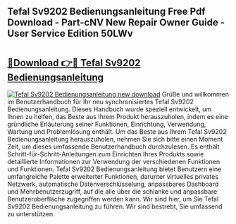## Tefal Sv9202 Bedienungsanleitung Free Pdf Download - Part-cNV New Repair Owner Guide - User Service Edition 50LWv

# <h2><a href="http://df3yvx.blite.top/?on=Tefal+Sv9202+Bedienungsanleitung">🔗Download 👉🔴 Tefal Sv9202 Bedienungsanleitung</a></h2>

[![Tefal Sv9202 Bedienungsanleitung new download](https://i.imgur.com/lujVjoI.png)](http://df3yvx.blite.top/?on=Tefal+Sv9202+Bedienungsanleitung)
Grüße und willkommen im Benutzerhandbuch für Ihr neu synchronisiertes Tefal Sv9202 Bedienungsanleitung. Dieses Handbuch wurde speziell entwickelt, um Ihnen zu helfen, das Beste aus Ihrem Produkt herauszuholen, indem es eine gründliche Erläuterung seiner Funktionen, Einrichtung, Verwendung, Wartung und Problemlösung enthält. Um das Beste aus Ihrem Tefal Sv9202 Bedienungsanleitung herauszuholen, nehmen Sie sich bitte einen Moment Zeit, um dieses umfassende Benutzerhandbuch durchzulesen. Es enthält Schritt-für-Schritt-Anleitungen zum Einrichten Ihres Produkts sowie detaillierte Informationen zur Verwendung der verschiedenen Funktionen und Funktionen. Tefal Sv9202 Bedienungsanleitung bietet Benutzern eine umfangreiche Palette erweiterter Funktionen, darunter virtuelles privates Netzwerk, automatische Datenverschlüsselung, anpassbares Dashboard und Mehrbenutzerzugriff, auf die alle über die schlanke und anpassbare Benutzeroberfläche zugegriffen werden kann. Wir sind hier, um Sie Tefal Sv9202 Bedienungsanleitung zu führen. Wir sind bestrebt, Sie umfassend zu unterstützen.
